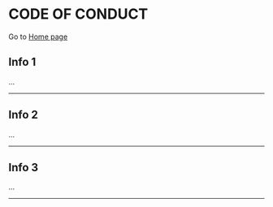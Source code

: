 # CODE OF CONDUCT

Go to [Home page][homepage]

## Info 1

...

---

## Info 2

...

---

## Info 3

...

---

<!-- links -->
[homepage]: https://github.com/terroo/terminal-finances "Click here to open the file"
